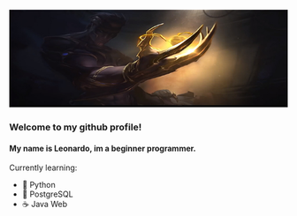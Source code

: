 

<!--
### Hi there 👋
**leonardoavanzi/leonardoavanzi** is a ✨ _special_ ✨ repository because its `README.md` (this file) appears on your GitHub profile.-->
![banner zed galaxy](https://github.com/leonardoavanzi/leonardoavanzi/blob/main/zed2.jpg)
### Welcome to my github profile!
#### My name is Leonardo, im a beginner programmer.


Currently learning:
- 🐍 Python
- 🐘 PostgreSQL
- ☕ Java Web


